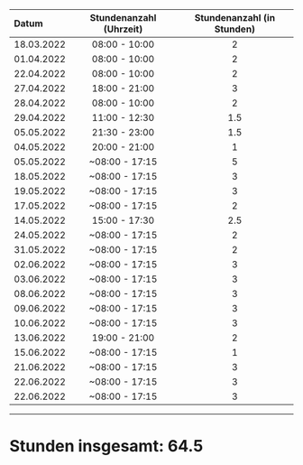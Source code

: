 | Datum      | Stundenanzahl (Uhrzeit) | Stundenanzahl (in Stunden) |
| :--------- | :---------------------: | :------------------------: |
| 18.03.2022 |      08:00 - 10:00      |             2              |
| 01.04.2022 |      08:00 - 10:00      |             2              |
| 22.04.2022 |      08:00 - 10:00      |             2              |
| 27.04.2022 |      18:00 - 21:00      |             3              |
| 28.04.2022 |      08:00 - 10:00      |             2              |
| 29.04.2022 |      11:00 - 12:30      |             1.5            |
| 05.05.2022 |      21:30 - 23:00      |             1.5            |
| 04.05.2022 |      20:00 - 21:00      |             1              |
| 05.05.2022 |     ~08:00 - 17:15      |             5              |
| 18.05.2022 |     ~08:00 - 17:15      |             3              |
| 19.05.2022 |     ~08:00 - 17:15      |             3              |
| 17.05.2022 |     ~08:00 - 17:15      |             2              |
| 14.05.2022 |      15:00 - 17:30      |             2.5            |
| 24.05.2022 |     ~08:00 - 17:15      |             2              |
| 31.05.2022 |     ~08:00 - 17:15      |             2              |
| 02.06.2022 |     ~08:00 - 17:15      |             3              |
| 03.06.2022 |     ~08:00 - 17:15      |             3              |
| 08.06.2022 |     ~08:00 - 17:15      |             3              |
| 09.06.2022 |     ~08:00 - 17:15      |             3              |
| 10.06.2022 |     ~08:00 - 17:15      |             3              |
| 13.06.2022 |      19:00 - 21:00      |             2              |
| 15.06.2022 |     ~08:00 - 17:15      |             1              |
| 21.06.2022 |     ~08:00 - 17:15      |             3              |
| 22.06.2022 |     ~08:00 - 17:15      |             3              |
| 22.06.2022 |     ~08:00 - 17:15      |             3              |
---

**Stunden insgesamt: 64.5**
=======
